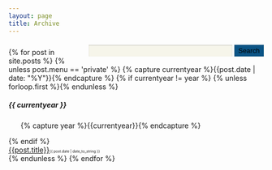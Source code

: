 ```yaml
---
layout: page
title: Archive
---
```

<style>
li{
    list-style-type:none;
}
#searchBar {
    font-size: 80%;
    padding: 0.43em 0 0.57em;
    #search {
        float: right;
        #searchString {
            width: 283px;
            border: none;
            box-shadow: 0 1px 2px rgba(0, 0, 0, 0.2) inset;
            padding: 0.3em 0.6em;
            background-color: #f6f5ea;
            margin-right: 0;
        }
        #searchButton {
            padding: 0.3em 0.6em;
            background-color: #0B5485;
            border: 1px solid #f6f5ea;
            margin-left: 0;
            color: $white;
            -webkit-appearance: none;
            border-radius: 0;
        }
        #archives {
            line-height: 2;
            float: left;
            color: $black;
            text-wrap: avoid;
        }
    }
}
</style>
<div class="grid" id="searchBar">
    <div>
        <div id="search">
            <form role="search" method="get" action="{{ site.baseurl }}/search/">
                <input id="searchString" name="searchString"
                    placeholder=" " type="text">
                <input id="searchButton" name="googleSearchName" type="button" value="Search">
            </form>
        </div>
    </div>
</div>
<div class="sidebar-archive">
    <div class="post">
        {% for post in site.posts %}
            {% unless post.menu == 'private' %}
            {% capture currentyear %}{{post.date | date: "%Y"}}{% endcapture %}
            {% if currentyear != year %}
                {% unless forloop.first %}{% endunless %}
                    <h5>{{ currentyear }}</h5>
                    <ul class="posts">
                    {% capture year %}{{currentyear}}{% endcapture %}
                    </ul>
                {% endif %}
            <li><a href="{{post.url | prepend: site.baseurl | prepend: site.url}}">{{post.title}}</a><span style="font-size:0.5em">{{ post.date | date_to_string }}</span></li>
            {% endunless %}
        {% endfor %}
    </div>
</div>